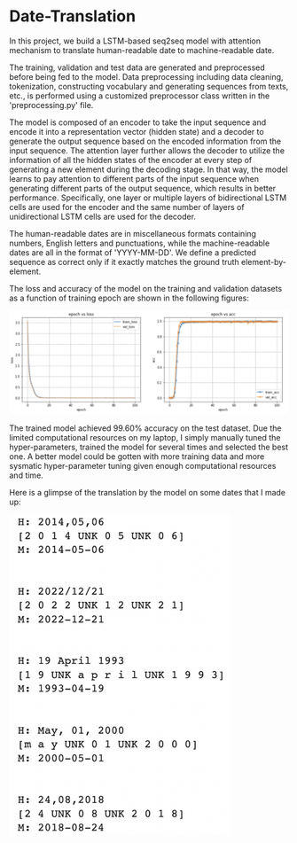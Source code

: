 # Date-Translation
In this project, we build a LSTM-based seq2seq model with attention mechanism to translate human-readable date to machine-readable date.

The training, validation and test data are generated and preprocessed before being fed to the model. Data preprocessing including data cleaning, tokenization, constructing vocabulary and generating sequences from texts, etc., is performed using a customized preprocessor class written in the 'preprocessing.py' file.

The model is composed of an encoder to take the input sequence and encode it into a representation vector (hidden state) and a decoder to generate the output sequence based on the encoded information from the input sequence. The attention layer further allows the decoder to utilize the information of all the hidden states of the encoder at every step of generating a new element during the decoding stage. In that way, the model learns to pay attention to different parts of the input sequence when generating different parts of the output sequence, which results in better performance. Specifically, one layer or multiple layers of bidirectional LSTM cells are used for the encoder and the same number of layers of unidirectional LSTM cells are used for the decoder.

The human-readable dates are in miscellaneous formats containing numbers, English letters and punctuations, while the machine-readable dates are all in the format of 'YYYY-MM-DD'. We define a predicted sequence as correct only if it exactly matches the ground truth element-by-element.

The loss and accuracy of the model on the training and validation datasets as a function of training epoch are shown in the following figures:

<img src="https://github.com/JiayuX/Date-Translation/blob/main/1.png" width="1000"/>

The trained model achieved 99.60% accuracy on the test dataset. Due the limited computational resources on my laptop, I simply manually tuned the hyper-parameters, trained the model for several times and selected the best one. A better model could be gotten with more training data and more sysmatic hyper-parameter tuning given enough computational resources and time.

Here is a glimpse of the translation by the model on some dates that I made up:

<img src="https://raw.githubusercontent.com/JiayuX/Date-Translation/main/2.png" width="400"/>

